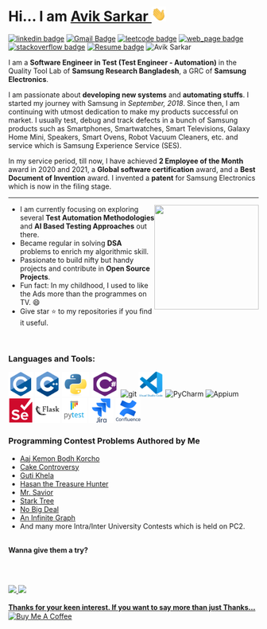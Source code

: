<h1>Hi... I am <a  href="https://github.com/ssavi-ict">Avik Sarkar </a> <img  src="https://raw.githubusercontent.com/ABSphreak/ABSphreak/master/gifs/Hi.gif" width="30"></h1>

[![linkedin badge](https://img.shields.io/badge/Avik_Sarkar-30302f?style=flat&logo=linkedin)](https://www.linkedin.com/in/ssavi-ict/)
[![Gmail Badge](https://img.shields.io/badge/Avik_Sarkar-30302f?style=flat&logo=Gmail&logoColor=red)](mailto:ssavi.ict@gmail.com)
[![leetcode badge](https://img.shields.io/badge/ssavi-30302f?style=flat&logo=leetcode)](https://leetcode.com/ssavi/)
[![web_page badge](https://img.shields.io/badge/Avik_Sarkar-30302f?style=flat&logo=blogger)](https://sites.google.com/view/iamavik/)
[![stackoverflow badge](https://img.shields.io/badge/Avik_Sarkar-30302f?style=flat&logo=stack-overflow)](https://stackoverflow.com/users/4982627/ssavi)
[![Resume badge](https://img.shields.io/badge/Download_Resume-30302f?style=flat&logo=downloads)](https://cutt.ly/resume_avik)
<img src="https://komarev.com/ghpvc/?username=ssavi-ict" alt="Avik Sarkar" />
<!-- <img src="https://avatars.githubusercontent.com/u/14172268" /> -->

I am a **Software Engineer in Test (Test Engineer - Automation)** in the Quality Tool Lab of **Samsung Research Bangladesh**, a GRC of **Samsung Electronics**.

I am passionate about **developing new systems** and **automating stuffs**. I started my journey with Samsung in *September, 2018*. Since then, I am continuing with utmost dedication to make my products successful on market. I usually test, debug and track defects in a bunch of Samsung products such as Smartphones, Smartwatches, Smart Televisions, Galaxy Home Mini, Speakers, Smart Ovens, Robot Vacuum Cleaners, etc. and service which is Samsung Experience Service (SES). 

In my service period, till now, I have achieved **2 Employee of the Month** award in 2020 and 2021, a **Global software certification** award, and a **Best Document of Invention** award. I invented a **patent** for Samsung Electronics which is now in the filing stage. 

---------

<img align='right' src="https://cdn1.iconfinder.com/data/icons/seo-part-1-1/128/Technical-Support-Options-Productivity-Service-Tools-512.png" width="210" height="210">

- I am currently focusing on exploring several **Test Automation Methodologies** and **AI Based Testing Approaches** out there.
- Became regular in solving **DSA** problems to enrich my algorithmic skill.
- Passionate to build nifty but handy projects and contribute in **Open Source Projects**.
- Fun fact: In my childhood, I used to like the Ads more than the programmes on TV. 😄
- Give star ⭐ to my repositories if you find it useful.

<br>

<h3 align="left">Languages and Tools:</h3>

<p align="left">
<img src="https://raw.githubusercontent.com/devicons/devicon/master/icons/c/c-original.svg" alt="c" width="50" height="50"/> <img src="https://raw.githubusercontent.com/devicons/devicon/master/icons/cplusplus/cplusplus-original.svg" alt="cplusplus" width="50" height="50"/>
<img src="https://raw.githubusercontent.com/devicons/devicon/master/icons/python/python-original.svg" alt="python" width="55" height="50"/>
<img src="https://raw.githubusercontent.com/devicons/devicon/master/icons/csharp/csharp-plain.svg" alt="C#" width="55" height="50"/>
<img src="https://www.vectorlogo.zone/logos/git-scm/git-scm-icon.svg" alt="git" width="50" height="50"/>
<img src="https://raw.githubusercontent.com/devicons/devicon/1119b9f84c0290e0f0b38982099a2bd027a48bf1/icons/vscode/vscode-original-wordmark.svg" alt="VS Code" width="50" height="50"/>
<img src="https://upload.wikimedia.org/wikipedia/commons/thumb/1/1d/PyCharm_Icon.svg/768px-PyCharm_Icon.svg.png" alt="PyCharm" width="50" height="50"/>
<img src="https://www.svgrepo.com/show/353413/appium.svg" alt="Appium" width="50" height="50"/>
<img src="https://raw.githubusercontent.com/devicons/devicon/master/icons/selenium/selenium-original.svg" alt="Selenium" width="50" height="50"/>
<img src="https://github.com/devicons/devicon/blob/master/icons/flask/flask-original-wordmark.svg" alt="Flask" width="50" height="50"/>
<img src="https://github.com/devicons/devicon/blob/master/icons/pytest/pytest-original-wordmark.svg" alt="PyTest" width="50" height="50"/>
<img src="https://raw.githubusercontent.com/devicons/devicon/1119b9f84c0290e0f0b38982099a2bd027a48bf1/icons/jira/jira-original-wordmark.svg" alt="Jira" width="50" height="50"/>
<img src="https://raw.githubusercontent.com/devicons/devicon/1119b9f84c0290e0f0b38982099a2bd027a48bf1/icons/confluence/confluence-original-wordmark.svg" alt="Confluence" width="50" height="50"/>

</p>

<h3 align="left">Programming Contest Problems Authored by Me</h3>

- <a href="https://toph.co/p/aaj-kemon-bodh-korcho" target="_blank">Aaj Kemon Bodh Korcho</a>
- <a href="https://toph.co/p/cake-controversy" target="_blank">Cake Controversy</a>
- <a href="https://toph.co/p/guti-khela" target="_blank">Guti Khela</a>
- <a href="https://toph.co/p/hasan-the-treasure-hunter" target="_blank">Hasan the Treasure Hunter</a>
- <a href="https://toph.co/p/mr-savior" target="_blank">Mr. Savior</a>
- <a href="https://toph.co/p/stark-tree" target="_blank">Stark Tree</a>
- <a href="https://www.hackerrank.com/contests/srbd-code-contest-2022-round-2-retake/challenges/xorland-and-the-super-hero" target="_blank">No Big Deal</a>
- <a href="https://www.hackerrank.com/contests/srbd-code-contest-2023-round-2/challenges/magic-tree-2" target="_blank">An Infinite Graph</a> 
- And many more Intra/Inter University Contests which is held on PC2.
<br>
<b>Wanna give them a try?</b>

<br> <br>
<div>
  <a href="https://github.com/ssavi-ict">
  <img height="180em" src="https://github-readme-stats.vercel.app/api?username=ssavi-ict&show_icons=true&theme=dark&include_all_commits=true&count_private=true"/>
  <img height="180em" src="https://github-readme-stats.vercel.app/api/top-langs/?username=ssavi-ict&layout=compact&langs_count=7&theme=dark"/>
  <!--<img height="180em" src="https://github-readme-streak-stats.herokuapp.com/?user=ssavi-ict&layout=compact&langs_count=7&theme=dark"/> -->
</div>

<br>
<b>Thanks for your keen interest. If you want to say more than just Thanks... </b><a href="https://www.buymeacoffee.com/ssavi" target="_blank"><img align ='center' src="https://cdn.buymeacoffee.com/buttons/v2/default-yellow.png" alt="Buy Me A Coffee" style="height: 60px !important;width: 217px !important;" ></a>



